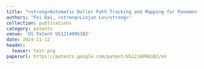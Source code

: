 ```yaml
---
title: "<strong>Automatic Roller Path Tracking and Mapping for Pavement Compaction Using Infrared Thermography</strong>"
authors: "Fei Dai, <strong>Linjun Lu</strong>"
collection: publications
category: patents
venue: 'US Patent US12140961B2'
date: 2024-11-12
header:
  teaser: test.png
paperurl: https://patents.google.com/patent/US12140961B2/en
---
```

